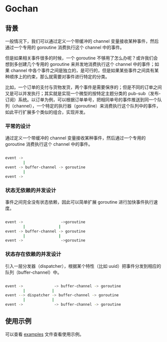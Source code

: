 # Gochan

## 背景
一般情况下，我们可以通过定义一个带缓冲的 channel 变量接收某种事件，然后通过一个专用的 goroutine 消费执行这个 channel 中的事件。

但是如果相关事件很多的时候，一个 goroutine 不够用了怎么办呢？或许我们会想到多创建几个专用的 goroutine 来并发地消费执行这个 channel 中的事件；如果 channel 中各个事件之间是独立的，是可行的，但是如果某些事件之间具有某种顺序上的约束，那么就需要对事件进行特定的分类。

比如，一个订单的支付与货物发货，两个事件是需要保序的；但是不同的订单之间又是可以并发执行；其实就是实现一个微型的按特定主题分类的 pub-sub（发布-订阅）系统。以订单为例，可以根据订单单号，把相同单号的事件推送到同一个队列（channel），一个特定的执行器（goroutine）来消费执行这个队列中的事件，如此平行扩展多个类似的组合，实现并发。

### 平常的设计

通过定义一个带缓冲的 channel 变量接收某种事件，然后通过一个专用的 goroutine 消费执行这个 channel 中的事件。

```bash

event ->
        |
event -> buffer-channel -> goroutine
        |
event ->

```

### 状态无依赖的并发设计

事件之间完全没有状态依赖，因此可以简单扩展 goroutine 进行加快事件执行速度。

```bash

event ->                 ->goroutine
        |               |
event -> buffer-channel -> goroutine
        |               |
event ->                 ->goroutine

```

### 状态存在依赖的并发设计

引入一层分发器（dispatcher），根据某个特性（比如 uuid）把事件分发到相应的队列（buffer-channel）中。

```bash

event ->              -> buffer-channel -> goroutine
        |            |
event --> dispatcher -> buffer-channel -> goroutine
        |            |
event ->              -> buffer-channel -> goroutine

```

## 使用示例

可以查看 [examples](./examples) 文件查看使用示例。
